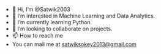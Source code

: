 - 👋 Hi, I’m @Satwik2003
- 👀 I’m interested in Machine Learning and Data Analytics.
- 🌱 I’m currently learning Python.
- 💞️ I’m looking to collaborate on projects.
- 📫 How to reach me 
- You can mail me at satwiksokey2013@gmail.com 

<!---
Satwik2003/Satwik2003 is a ✨ special ✨ repository because its `README.md` (this file) appears on your GitHub profile.
You can click the Preview link to take a look at your changes.
--->
